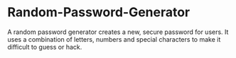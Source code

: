 # Random-Password-Generator
 A random password generator creates a new, secure password for users. It uses a combination of letters, numbers and special characters to make it difficult to guess or hack.
